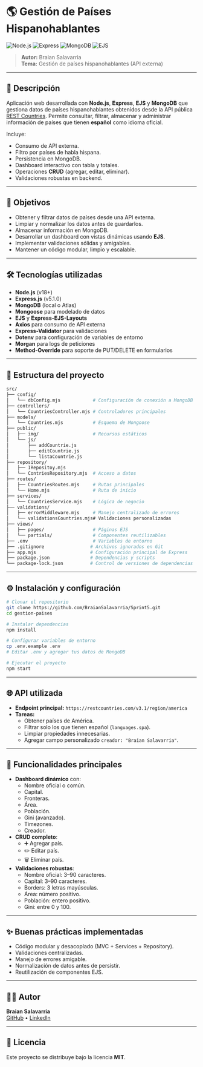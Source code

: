 # 🌎 Gestión de Países Hispanohablantes

![Node.js](https://img.shields.io/badge/Node.js-18.x-green?style=for-the-badge&logo=node.js)
![Express](https://img.shields.io/badge/Express.js-5.1.0-blue?style=for-the-badge&logo=express)
![MongoDB](https://img.shields.io/badge/MongoDB-6.x-darkgreen?style=for-the-badge&logo=mongodb)
![EJS](https://img.shields.io/badge/EJS-Templates-yellow?style=for-the-badge&logo=ejs)

> **Autor:** Braian Salavarria  
> **Tema:** Gestión de países hispanohablantes (API externa)

---

## 📌 Descripción
Aplicación web desarrollada con **Node.js**, **Express**, **EJS** y **MongoDB** que gestiona datos de países hispanohablantes obtenidos desde la API pública [REST Countries](https://restcountries.com/). Permite consultar, filtrar, almacenar y administrar información de países que tienen **español** como idioma oficial.

Incluye:
- Consumo de API externa.
- Filtro por países de habla hispana.
- Persistencia en MongoDB.
- Dashboard interactivo con tabla y totales.
- Operaciones **CRUD** (agregar, editar, eliminar).
- Validaciones robustas en backend.

---

## 🎯 Objetivos
- Obtener y filtrar datos de países desde una API externa.
- Limpiar y normalizar los datos antes de guardarlos.
- Almacenar información en MongoDB.
- Desarrollar un dashboard con vistas dinámicas usando **EJS**.
- Implementar validaciones sólidas y amigables.
- Mantener un código modular, limpio y escalable.

---

## 🛠️ Tecnologías utilizadas
- **Node.js** (v18+)
- **Express.js** (v5.1.0)
- **MongoDB** (local o Atlas)
- **Mongoose** para modelado de datos
- **EJS** y **Express-EJS-Layouts**
- **Axios** para consumo de API externa
- **Express-Validator** para validaciones
- **Dotenv** para configuración de variables de entorno
- **Morgan** para logs de peticiones
- **Method-Override** para soporte de PUT/DELETE en formularios

---

## 📂 Estructura del proyecto
```bash
src/
├── config/
│   └── dbConfig.mjs            # Configuración de conexión a MongoDB
├── controllers/
│   └── CountriesController.mjs # Controladores principales
├── models/
│   └── Countries.mjs           # Esquema de Mongoose
├── public/
│   ├── img/                    # Recursos estáticos
│   └── js/
│       ├── addCountrie.js
│       ├── editCountrie.js
│       └── listaCountrie.js
├── repository/
│   ├── IRepositoy.mjs
│   └── ContriesRepository.mjs  # Acceso a datos
├── routes/
│   ├── CountriesRoutes.mjs     # Rutas principales
│   └── Home.mjs                # Ruta de inicio
├── services/
│   └── CountriesService.mjs    # Lógica de negocio
├── validations/
│   ├── errorMiddleware.mjs     # Manejo centralizado de errores
│   └── validationsCountries.mjs# Validaciones personalizadas
├── views/
│   ├── pages/                  # Páginas EJS
│   └── partials/               # Componentes reutilizables
├── .env                        # Variables de entorno
├── .gitignore                 # Archivos ignorados en Git
├── app.mjs                    # Configuración principal de Express
├── package.json               # Dependencias y scripts
└── package-lock.json          # Control de versiones de dependencias
```

---

## ⚙️ Instalación y configuración
```bash
# Clonar el repositorio
git clone https://github.com/BraianSalavarria/Sprint5.git
cd gestion-paises

# Instalar dependencias
npm install

# Configurar variables de entorno
cp .env.example .env
# Editar .env y agregar tus datos de MongoDB

# Ejecutar el proyecto
npm start
```

---

## 🌐 API utilizada
- **Endpoint principal:** `https://restcountries.com/v3.1/region/america`
- **Tareas:**
  - Obtener países de América.
  - Filtrar solo los que tienen español (`languages.spa`).
  - Limpiar propiedades innecesarias.
  - Agregar campo personalizado `creador: "Braian Salavarria"`.

---

## 🧩 Funcionalidades principales
- **Dashboard dinámico** con:
  - Nombre oficial o común.
  - Capital.
  - Fronteras.
  - Área.
  - Población.
  - Gini (avanzado).
  - Timezones.
  - Creador.
- **CRUD completo**:
  - ➕ Agregar país.
  - ✏️ Editar país.
  - 🗑️ Eliminar país.
- **Validaciones robustas**:
  - Nombre oficial: 3–90 caracteres.
  - Capital: 3–90 caracteres.
  - Borders: 3 letras mayúsculas.
  - Área: número positivo.
  - Población: entero positivo.
  - Gini: entre 0 y 100.

---

## ✨ Buenas prácticas implementadas
- Código modular y desacoplado (MVC + Services + Repository).
- Validaciones centralizadas.
- Manejo de errores amigable.
- Normalización de datos antes de persistir.
- Reutilización de componentes EJS.

---

## 👨‍💻 Autor
**Braian Salavarria**  
[GitHub](https://github.com/BraianSalavarria) • [LinkedIn](https://www.linkedin.com/in/braian-salavarria-688aaa251/)

---

## 📄 Licencia
Este proyecto se distribuye bajo la licencia **MIT**.
